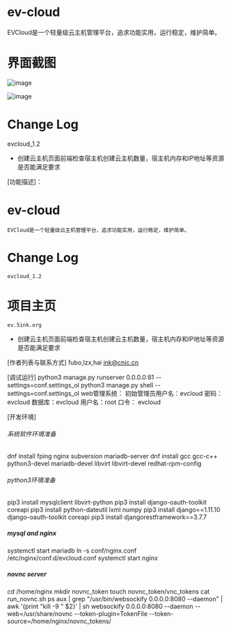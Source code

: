 # ev-cloud
EVCloud是一个轻量级云主机管理平台，追求功能实用，运行稳定，维护简单。

# 界面截图
![image](https://github.com/bobff/ev-cloud/raw/master/static/images/page1.png)

![image](https://github.com/bobff/ev-cloud/raw/master/static/images/page2.png)

# Change Log

evcloud_1.2

* 创建云主机页面前端检查宿主机创建云主机数量，宿主机内存和IP地址等资源是否能满足要求

[功能描述]：
# ev-cloud
    EVCloud是一个轻量级云主机管理平台，追求功能实用，运行稳定，维护简单。
# Change Log
    evcloud_1.2
# 项目主页
    ev.5ink.org
* 创建云主机页面前端检查宿主机创建云主机数量，宿主机内存和IP地址等资源是否能满足要求

[作者列表与联系方式]
    fubo,lzx,hai
    ink@cnic.cn

[调试运行]
    python3 manage.py runserver 0.0.0.0:81 --settings=conf.settings_ol
    python3 manage.py shell --settings=conf.settings_ol
    web管理系统：   初始管理员用户名：evcloud 密码：  evcloud
    数据库：evcloud 用户名：root    口令：  evcloud

[开发环境]
###### 系统软件环境准备
dnf install fping nginx subversion mariadb-server
dnf install gcc gcc-c++ python3-devel mariadb-devel libvirt libvirt-devel redhat-rpm-config 
###### python3环境准备
pip3 install mysqlclient libvirt-python
pip3 install django-oauth-toolkit coreapi
pip3 install python-dateutil lxml numpy
pip3 install django==1.11.10 django-oauth-toolkit coreapi 
pip3 install djangorestframework==3.7.7

##### mysql and nginx
systemctl start mariadb
ln -s conf/nginx.conf /etc/nginx/conf.d/evcloud.conf
systemctl start nginx

##### novnc server
cd /home/nginx
mkdir novnc_token
touch novnc_token/vnc_tokens
cat run_novnc.sh 
   ps aux | grep "/usr/bin/websockify 0.0.0.0:8080 --daemon" | awk '{print "kill -9 " $2}' | sh
   websockify 0.0.0.0:8080 --daemon --web=/usr/share/novnc --token-plugin=TokenFile --token-source=/home/nginx/novnc_tokens/
